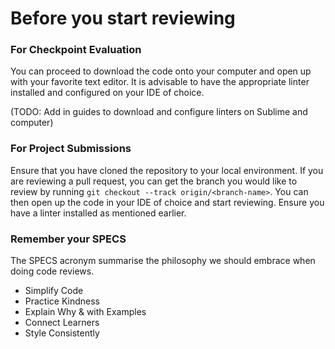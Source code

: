 # Before you start reviewing

### For Checkpoint Evaluation
You can proceed to download the code onto your computer and open up with your favorite text editor. It is advisable to have the appropriate linter installed and configured on your IDE of choice.

(TODO: Add in guides to download and configure linters on Sublime and computer)

### For Project Submissions
Ensure that you have cloned the repository to your local environment. If you are reviewing a pull request, you can get the branch you would like to review by running `git checkout --track origin/<branch-name>`. You can then open up the code in your IDE of choice and start reviewing. Ensure you have a linter installed as mentioned earlier.

### Remember your SPECS
The SPECS acronym summarise the philosophy we should embrace when doing code reviews.
- Simplify Code
- Practice Kindness
- Explain Why & with Examples
- Connect Learners
- Style Consistently
